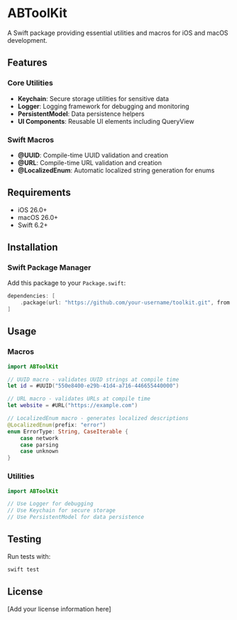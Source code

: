 # ABToolKit

A Swift package providing essential utilities and macros for iOS and macOS development.

## Features

### Core Utilities
- **Keychain**: Secure storage utilities for sensitive data
- **Logger**: Logging framework for debugging and monitoring
- **PersistentModel**: Data persistence helpers
- **UI Components**: Reusable UI elements including QueryView

### Swift Macros
- **@UUID**: Compile-time UUID validation and creation
- **@URL**: Compile-time URL validation and creation  
- **@LocalizedEnum**: Automatic localized string generation for enums

## Requirements

- iOS 26.0+
- macOS 26.0+
- Swift 6.2+

## Installation

### Swift Package Manager

Add this package to your `Package.swift`:

```swift
dependencies: [
    .package(url: "https://github.com/your-username/toolkit.git", from: "1.0.0")
]
```

## Usage

### Macros

```swift
import ABToolKit

// UUID macro - validates UUID strings at compile time
let id = #UUID("550e8400-e29b-41d4-a716-446655440000")

// URL macro - validates URLs at compile time
let website = #URL("https://example.com")

// LocalizedEnum macro - generates localized descriptions
@LocalizedEnum(prefix: "error")
enum ErrorType: String, CaseIterable {
    case network
    case parsing
    case unknown
}
```

### Utilities

```swift
import ABToolKit

// Use Logger for debugging
// Use Keychain for secure storage
// Use PersistentModel for data persistence
```

## Testing

Run tests with:

```bash
swift test
```

## License

[Add your license information here]